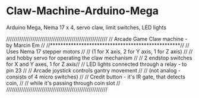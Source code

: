# Claw-Machine-Arduino-Mega
Arduino Mega, Nema 17 x 4, servo claw, limit switches, LED lights

//////////////////////////////////////////////////////
//      Arcade Game Claw machine - by Marcin Em     //
//**************************************************//
//           Uses Nema 17 stepper motors            //
//     (1 for X axis, 2 for Y axis, 1 for Z axis)   //
// and hobby servo for operating the claw mechanism //
// 2 endstop switches for X and Y axes, 1 for Z axis//
// LED lights connected through a relay - to pin 23 //
//     Arcade joystick controls gantry movement     //
//    (not analog - consists of 4 micro switches)   //
// Credit button - it's IR gate, that detects coin, //
//       while it's passing through coin slot       //
//////////////////////////////////////////////////////
